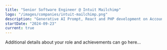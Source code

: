 ```yaml
---
title: "Senior Software Engineer @ Intuit Mailchimp"
logo: "/images/companies/intuit-mailchimp.png"
description: "Generative AI Prompt, React and PHP development on Account Setup Team. Onboarding team to Typescript."
startDate: "2024-09-23"
current: true
---
```


Additional details about your role and achievements can go here... 
